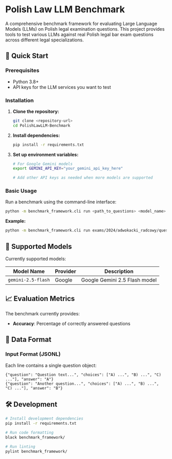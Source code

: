 # Polish Law LLM Benchmark

A comprehensive benchmark framework for evaluating Large Language Models (LLMs) on Polish legal examination questions. This project provides tools to test various LLMs against real Polish legal bar exam questions across different legal specializations.

## 🚀 Quick Start

### Prerequisites

- Python 3.8+
- API keys for the LLM services you want to test

### Installation

1. **Clone the repository:**
   ```bash
   git clone <repository-url>
   cd PolishLawLLM-Benchmark
   ```

2. **Install dependencies:**
   ```bash
   pip install -r requirements.txt
   ```

3. **Set up environment variables:**
   ```bash
   # For Google Gemini models
   export GEMINI_API_KEY="your_gemini_api_key_here"
   
   # Add other API keys as needed when more models are supported
   ```

### Basic Usage

Run a benchmark using the command-line interface:

```bash
python -m benchmark_framework.cli run <path_to_questions> <model_name>
```

**Example:**
```bash
python -m benchmark_framework.cli run exams/2024/adwokacki_radcowy/questions.jsonl gemini-2.5-flash
```

## 🤖 Supported Models

Currently supported models:

| Model Name | Provider | Description |
|------------|----------|-------------|
| `gemini-2.5-flash` | Google | Google Gemini 2.5 Flash model |

## 📈 Evaluation Metrics

The benchmark currently provides:
- **Accuracy**: Percentage of correctly answered questions

## 📝 Data Format

### Input Format (JSONL)
Each line contains a single question object:
```jsonl
{"question": "Question text...", "choices": ["A) ...", "B) ...", "C) ..."], "answer": "A"}
{"question": "Another question...", "choices": ["A) ...", "B) ...", "C) ..."], "answer": "B"}
```

## 🛠️ Development

```bash
# Install development dependencies
pip install -r requirements.txt

# Run code formatting
black benchmark_framework/

# Run linting
pylint benchmark_framework/
```